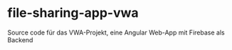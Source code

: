 # file-sharing-app-vwa
Source code für das VWA-Projekt, eine Angular Web-App mit Firebase als Backend
